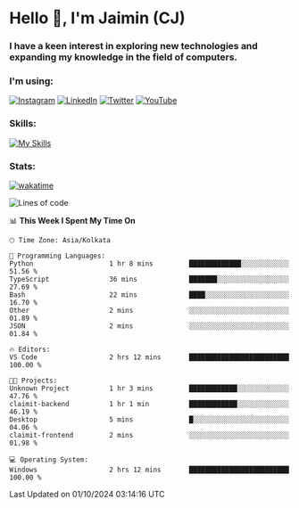 <h1>Hello 👋, I'm Jaimin (CJ)</h1>
<h3>I have a keen interest in exploring new technologies and expanding my knowledge in the field of computers.</h3>

<h3 align="left"> I'm using: </h3>

[![Instagram](https://img.shields.io/badge/Instagram-%23E4405F.svg?style=for-the-badge&logo=Instagram&logoColor=white)](https://instagram.com/jaimin_chovatia) [![LinkedIn](https://img.shields.io/badge/linkedin-%230077B5.svg?style=for-the-badge&logo=linkedin&logoColor=white)](https://www.linkedin.com/in/jaimin-chovatia-691b8b29a) [![Twitter](https://img.shields.io/badge/Twitter-%231DA1F2.svg?style=for-the-badge&logo=Twitter&logoColor=white)](https://twitter.com/jaimin_chovatia) [![YouTube](https://img.shields.io/badge/YouTube-%23FF0000.svg?style=for-the-badge&logo=YouTube&logoColor=white)](https://youtube.com/@cjcreations5172) 

**<h3 align="left">Skills:</h3>**

[![My Skills](https://skillicons.dev/icons?i=ts,js,java,py,react,nextjs,nodejs,postgres,mongodb,git)](https://skillicons.dev)

<!---
 **<h3 align="left">🏆 Achievements:</h3>**
 [![An image of @jaimin25's Holopin badges, which is a link to view their full Holopin profile](https://holopin.me/jaimin25)](https://holopin.io/@jaimin25)
-->

**<h3 align="left">Stats:</h3>**

[![wakatime](https://wakatime.com/badge/user/b2a7cf30-099b-4a62-be11-c3b7dc700323.svg)](https://wakatime.com/@b2a7cf30-099b-4a62-be11-c3b7dc700323)

<!--START_SECTION:waka-->
![Lines of code](https://img.shields.io/badge/From%20Hello%20World%20I%27ve%20Written-992.5%20thousand%20lines%20of%20code-blue)

📊 **This Week I Spent My Time On** 

```text
🕑︎ Time Zone: Asia/Kolkata

💬 Programming Languages: 
Python                   1 hr 8 mins         █████████████░░░░░░░░░░░░   51.56 % 
TypeScript               36 mins             ███████░░░░░░░░░░░░░░░░░░   27.69 % 
Bash                     22 mins             ████░░░░░░░░░░░░░░░░░░░░░   16.70 % 
Other                    2 mins              ░░░░░░░░░░░░░░░░░░░░░░░░░   01.89 % 
JSON                     2 mins              ░░░░░░░░░░░░░░░░░░░░░░░░░   01.84 % 

🔥 Editors: 
VS Code                  2 hrs 12 mins       █████████████████████████   100.00 % 

🐱‍💻 Projects: 
Unknown Project          1 hr 3 mins         ████████████░░░░░░░░░░░░░   47.76 % 
claimit-backend          1 hr 1 min          ████████████░░░░░░░░░░░░░   46.19 % 
Desktop                  5 mins              █░░░░░░░░░░░░░░░░░░░░░░░░   04.06 % 
claimit-frontend         2 mins              ░░░░░░░░░░░░░░░░░░░░░░░░░   01.98 % 

💻 Operating System: 
Windows                  2 hrs 12 mins       █████████████████████████   100.00 % 
```


 Last Updated on 01/10/2024 03:14:16 UTC
<!--END_SECTION:waka-->
